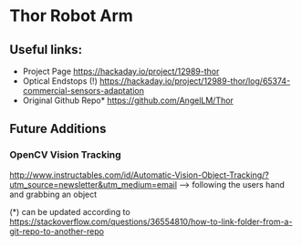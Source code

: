 # Thor Robot Arm

## Useful links:
- Project Page              https://hackaday.io/project/12989-thor
- Optical Endstops (!)      https://hackaday.io/project/12989-thor/log/65374-commercial-sensors-adaptation
- Original Github Repo*     https://github.com/AngelLM/Thor

## Future Additions
### OpenCV Vision Tracking
http://www.instructables.com/id/Automatic-Vision-Object-Tracking/?utm_source=newsletter&utm_medium=email
--> following the users hand and grabbing an object



(*) can be updated according to https://stackoverflow.com/questions/36554810/how-to-link-folder-from-a-git-repo-to-another-repo

